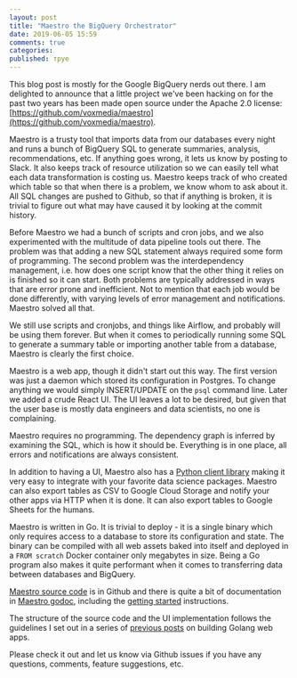 ```yaml
---
layout: post
title: "Maestro the BigQuery Orchestrator"
date: 2019-06-05 15:59
comments: true
categories:
published: труе
---
```


This blog post is mostly for the Google BigQuery nerds out there.  I
am delighted to announce that a little project we've been hacking on
for the past two years has been made open source under the Apache 2.0
license: [https://github.com/voxmedia/maestro](https://github.com/voxmedia/maestro).

Maestro is a trusty tool that imports data from our databases every
night and runs a bunch of BigQuery SQL to generate summaries,
analysis, recommendations, etc. If anything goes wrong, it lets us
know by posting to Slack. It also keeps track of resource utilization
so we can easily tell what each data transformation is costing
us. Maestro keeps track of who created which table so that when
there is a problem, we know whom to ask about it. All SQL changes are
pushed to Github, so that if anything is broken, it is trivial to
figure out what may have caused it by looking at the commit history.

Before Maestro we had a bunch of scripts and cron jobs, and we also
experimented with the multitude of data pipeline tools out there. The
problem was that adding a new SQL statement always required some form
of programming. The second problem was the interdependency management,
i.e. how does one script know that the other thing it relies on is
finished so it can start. Both problems are typically addressed in
ways that are error prone and inefficient. Not to mention that each
job  would be done differently, with varying levels of error
management and notifications. Maestro solved all that.

We still use scripts and cronjobs, and things like Airflow, and
probably will be using them forever. But when it comes to periodically
running some SQL to generate a summary table or importing another
table from a database, Maestro is clearly the first choice.

Maestro is a web app, though it didn't start out this way. The first
version was just a daemon which stored its configuration in
Postgres. To change anything we would simply INSERT/UPDATE on the
`psql` command line. Later we added a crude React UI. The UI leaves a
lot to be desired, but given that the user base is mostly data
engineers and data scientists, no one is complaining.

Maestro requires no programming. The dependency graph is inferred by
examining the SQL, which is how it should be. Everything is in one
place, all errors and notifications are always consistent.

In addition to having a UI, Maestro also has a
[Python client library](https://github.com/voxmedia/maestro/tree/master/pythonlib)
making it very easy to integrate with your favorite data science packages.
Maestro can also export tables as CSV to Google Cloud Storage and
notify your other apps via HTTP when it is done. It can also export
tables to Google Sheets for the humans.

Maestro is written in Go. It is trivial to deploy - it is a single
binary which only requires access to a database to store its
configuration and state. The binary can be compiled with all web
assets baked into itself and deployed in a `FROM scratch`
Docker container only megabytes in size. Being a Go program also makes
it quite performant when it comes to transferring data between
databases and BigQuery.

[Maestro source code](https://github.com/voxmedia/maestro) is in
Github and there is quite a bit of documentation in
[Maestro godoc](https://godoc.org/github.com/voxmedia/maestro), including the
[getting started](https://godoc.org/github.com/voxmedia/maestro#hdr-Getting_Started)
instructions.

The structure of the source code and the UI implementation follows the
guidelines I set out in a series of [previous posts](https://grisha.org/blog/2017/04/27/simplistic-go-web-app/)
on building Golang web apps.

Please check it out and let us know via Github issues if you have any
questions, comments, feature suggestions, etc.
